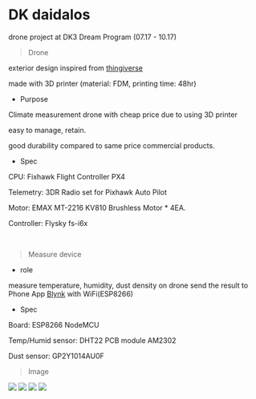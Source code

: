 # DK daidalos

drone project at DK3 Dream Program (07.17 - 10.17)

> Drone

exterior design inspired from [thingiverse](https://www.thingiverse.com/thing:261298)

made with 3D printer (material: FDM, printing time: 48hr)

- Purpose

Climate measurement drone with cheap price due to using 3D printer

easy to manage, retain.

good durability compared to same price commercial products.

- Spec

CPU: Fixhawk Flight Controller PX4

Telemetry: 3DR Radio set for Pixhawk Auto Pilot

Motor: EMAX MT-2216 KV810 Brushless Motor * 4EA.

Controller: Flysky fs-i6x

<br>

> Measure device

- role

measure temperature, humidity, dust density on drone
send the result to Phone App [Blynk](https://www.blynk.cc/)
with WiFi(ESP8266)

- Spec

Board: ESP8266 NodeMCU

Temp/Humid sensor: DHT22 PCB module AM2302

Dust sensor: GP2Y1014AU0F


> Image

<img src="/img_src/IMG3908.JPG">
<img src="/img_src/IMG7970.JPG">
<img src="/img_src/IMG1935.JPG">
<img src="/img_src/IMG0610.JPG">

